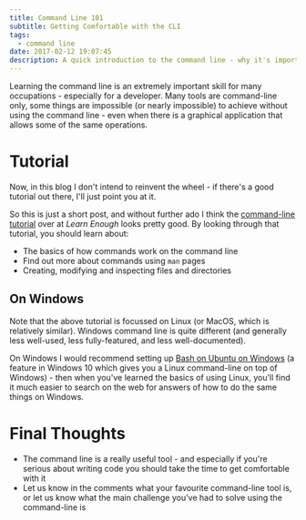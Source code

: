 ```yaml
---
title: Command Line 101
subtitle: Getting Comfortable with the CLI
tags:
  - command line
date: 2017-02-12 19:07:45
description: A quick introduction to the command line - why it's important and what it can do
---
```


Learning the command line is an extremely important skill for many occupations - especially for a developer.  Many tools are command-line only, some things are impossible (or nearly impossible) to achieve without using the command line - even when there is a graphical application that allows some of the same operations.

# Tutorial

Now, in this blog I don't intend to reinvent the wheel - if there's a good tutorial out there, I'll just point you at it.

So this is just a short post, and without further ado I think the [command-line tutorial](https://www.learnenough.com/command-line-tutorial) over at *Learn Enough* looks pretty good.  By looking through that tutorial, you should learn about:

* The basics of how commands work on the command line
* Find out more about commands using `man` pages
* Creating, modifying and inspecting files and directories

## On Windows

Note that the above tutorial is focussed on Linux (or MacOS, which is relatively similar).  Windows command line is quite different (and generally less well-used, less fully-featured, and less well-documented).

On Windows I would recommend setting up [Bash on Ubuntu on Windows](https://msdn.microsoft.com/en-gb/commandline/wsl/about) (a feature in Windows 10 which gives you a Linux command-line on top of Windows) - then when you've learned the basics of using Linux, you'll find it much easier to search on the web for answers of how to do the same things on Windows.

# Final Thoughts

* The command line is a really useful tool - and especially if you're serious about writing code you should take the time to get comfortable with it
* Let us know in the comments what your favourite command-line tool is, or let us know what the main challenge you've had to solve using the command-line is
